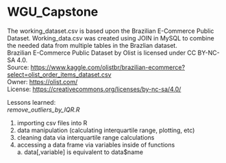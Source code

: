 # WGU_Capstone

The working_dataset.csv is based upon the Brazilian E-Commerce Public Dataset.  Working_data.csv was created using JOIN in MySQL to combine
          the needed data from multiple tables in the Brazlian dataset.  
Brazilian E-Commerce Public Dataset by Olist is licensed under CC BY-NC-SA 4.0.  
Source: https://www.kaggle.com/olistbr/brazilian-ecommerce?select=olist_order_items_dataset.csv  
Owner: https://olist.com/  
License: https://creativecommons.org/licenses/by-nc-sa/4.0/  
  
Lessons learned:  
<i>remove_outliers_by_IQR.R</i>
1. importing csv files into R  
2. data manipulation (calculating interquartile range, plotting, etc)  
3. cleaning data via interquartile range calculations  
4. accessing a data frame via variables inside of functions  
a. data[,variable] is equivalent to data$name  
